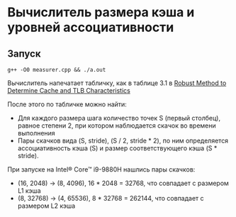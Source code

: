 # Вычислитель размера кэша и уровней ассоциативности
## Запуск
`g++ -O0 measurer.cpp && ./a.out`

Вычислитель напечатает табличку, как в таблице 3.1 в [Robust Method to Determine Cache and TLB Characteristics](https://etd.ohiolink.edu/apexprod/rws_etd/send_file/send?accession=osu1308256764&disposition=inline)

После этого по табличке можно найти:
* Для каждого размера шага количество точек S (первый столбец), равное степени 2, при котором наблюдается скачок во времени выполнения
* Пары скачков вида (S, stride), (S / 2, stride * 2), по ним определяется ассоциативность кэша (S) и размер соответствующего кэша (S * stride).

При запуске на Intel® Core™ i9-9880H нашлись пары скачков:
* (16, 2048) -> (8, 4096), 16 * 2048 = 32768, что совпадает с размером L1 кэша
* (8, 32768) -> (4, 65536), 8 * 32768 = 262144, что совпадает с размером L2 кэша
